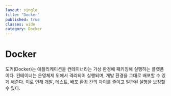 ```yaml
---
layout: single
title: "Docker"
published: true
classes: wide
category: Docker
---
```


# Docker

도커(Docker)는 애플리케이션을 컨테이너라는 가상 환경에 패키징해 실행하는 플랫폼이다.
컨테이너는 운영체제 위에서 격리되어 실행되며, 개발 환경을 그대로 배포할 수 있게 해준다.
이로 인해 개발, 테스트, 배포 환경 간의 차이를 줄이고 일관된 실행을 보장할 수 있다.

<!--

애플리케이션
컨테이너
가상 환경
패키징
플랫폼
일관되다?


1.	도커란 무엇인가?
	2.	도커가 필요한 이유
	3.	도커와 가상머신의 차이점
	4.	도커의 주요 개념
	•	이미지(Image)
	•	컨테이너(Container)
	•	도커파일(Dockerfile)
	•	볼륨(Volume)
	•	네트워크(Network)
	5.	도커 설치 방법
	6.	도커 기본 명령어 정리
	7.	도커 이미지 만들기 및 실행
	8.	Docker Compose란?
	9.	도커를 활용한 개발 환경 구성 예시
	10.	실무에서의 도커 활용 사례
	11.	도커 사용 시 주의할 점 및 팁

-->
